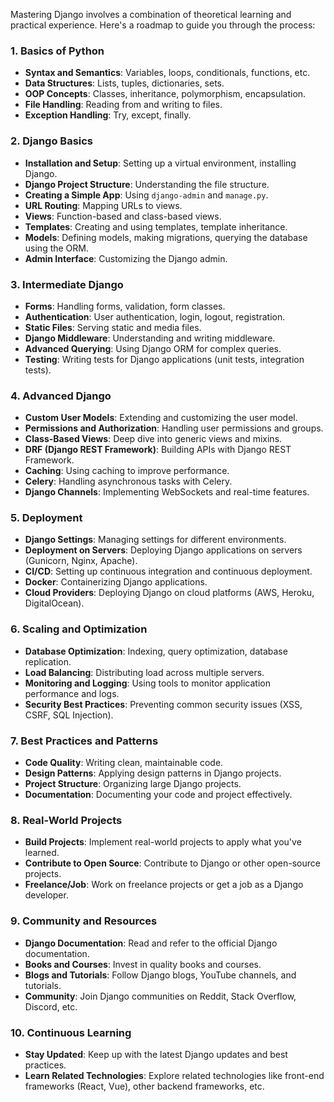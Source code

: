 Mastering Django involves a combination of theoretical learning and practical experience. Here's a roadmap to guide you through the process:

### 1. **Basics of Python**
   - **Syntax and Semantics**: Variables, loops, conditionals, functions, etc.
   - **Data Structures**: Lists, tuples, dictionaries, sets.
   - **OOP Concepts**: Classes, inheritance, polymorphism, encapsulation.
   - **File Handling**: Reading from and writing to files.
   - **Exception Handling**: Try, except, finally.

### 2. **Django Basics**
   - **Installation and Setup**: Setting up a virtual environment, installing Django.
   - **Django Project Structure**: Understanding the file structure.
   - **Creating a Simple App**: Using `django-admin` and `manage.py`.
   - **URL Routing**: Mapping URLs to views.
   - **Views**: Function-based and class-based views.
   - **Templates**: Creating and using templates, template inheritance.
   - **Models**: Defining models, making migrations, querying the database using the ORM.
   - **Admin Interface**: Customizing the Django admin.

### 3. **Intermediate Django**
   - **Forms**: Handling forms, validation, form classes.
   - **Authentication**: User authentication, login, logout, registration.
   - **Static Files**: Serving static and media files.
   - **Django Middleware**: Understanding and writing middleware.
   - **Advanced Querying**: Using Django ORM for complex queries.
   - **Testing**: Writing tests for Django applications (unit tests, integration tests).

### 4. **Advanced Django**
   - **Custom User Models**: Extending and customizing the user model.
   - **Permissions and Authorization**: Handling user permissions and groups.
   - **Class-Based Views**: Deep dive into generic views and mixins.
   - **DRF (Django REST Framework)**: Building APIs with Django REST Framework.
   - **Caching**: Using caching to improve performance.
   - **Celery**: Handling asynchronous tasks with Celery.
   - **Django Channels**: Implementing WebSockets and real-time features.

### 5. **Deployment**
   - **Django Settings**: Managing settings for different environments.
   - **Deployment on Servers**: Deploying Django applications on servers (Gunicorn, Nginx, Apache).
   - **CI/CD**: Setting up continuous integration and continuous deployment.
   - **Docker**: Containerizing Django applications.
   - **Cloud Providers**: Deploying Django on cloud platforms (AWS, Heroku, DigitalOcean).

### 6. **Scaling and Optimization**
   - **Database Optimization**: Indexing, query optimization, database replication.
   - **Load Balancing**: Distributing load across multiple servers.
   - **Monitoring and Logging**: Using tools to monitor application performance and logs.
   - **Security Best Practices**: Preventing common security issues (XSS, CSRF, SQL Injection).

### 7. **Best Practices and Patterns**
   - **Code Quality**: Writing clean, maintainable code.
   - **Design Patterns**: Applying design patterns in Django projects.
   - **Project Structure**: Organizing large Django projects.
   - **Documentation**: Documenting your code and project effectively.

### 8. **Real-World Projects**
   - **Build Projects**: Implement real-world projects to apply what you've learned.
   - **Contribute to Open Source**: Contribute to Django or other open-source projects.
   - **Freelance/Job**: Work on freelance projects or get a job as a Django developer.

### 9. **Community and Resources**
   - **Django Documentation**: Read and refer to the official Django documentation.
   - **Books and Courses**: Invest in quality books and courses.
   - **Blogs and Tutorials**: Follow Django blogs, YouTube channels, and tutorials.
   - **Community**: Join Django communities on Reddit, Stack Overflow, Discord, etc.

### 10. **Continuous Learning**
   - **Stay Updated**: Keep up with the latest Django updates and best practices.
   - **Learn Related Technologies**: Explore related technologies like front-end frameworks (React, Vue), other backend frameworks, etc.
